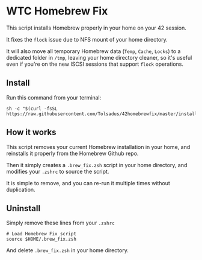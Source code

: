 WTC Homebrew Fix
===============

This script installs Homebrew properly in your home on your 42 session.

It fixes the `flock` issue due to NFS mount of your home directory.

It will also move all temporary Homebrew data (`Temp`, `Cache`, `Locks`) to a dedicated folder in `/tmp`, leaving your home directory cleaner, so it's useful even if you're on the new ISCSI sessions that support `flock` operations. 


Install
-------
Run this command from your terminal:
```
sh -c "$(curl -fsSL https://raw.githubusercontent.com/Tolsadus/42homebrewfix/master/install.sh)"
```

How it works
------------
This script removes your current Homebrew installation in your home, and reinstalls it properly from the Homebrew Github repo.

Then it simply creates a `.brew_fix.zsh` script in your home directory, and modifies your `.zshrc` to source the script.

It is simple to remove, and you can re-run it multiple times without duplication.


Uninstall
---------
Simply remove these lines from your `.zshrc`
```
# Load Homebrew Fix script
source $HOME/.brew_fix.zsh
```

And delete `.brew_fix.zsh` in your home directory.
